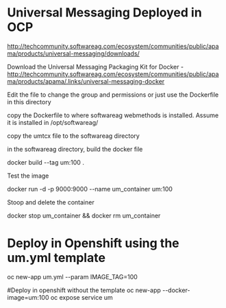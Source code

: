 # Universal Messaging Deployed in OCP

http://techcommunity.softwareag.com/ecosystem/communities/public/apama/products/universal-messaging/downloads/

Download the Universal Messaging Packaging Kit for Docker - http://techcommunity.softwareag.com/ecosystem/communities/public/apama/products/apama/.links/universal-messaging-docker

Edit the file to change the group and permissions or just use the Dockerfile in this directory

copy the Dockerfile to where softwareag webmethods is installed. Assume it is installed in /opt/softwareag/

copy the umtcx file to the softwareag directory

in the softwareag directory, build the docker file

docker build --tag um:100 .

Test the image

docker run -d -p 9000:9000 --name um_container um:100

Stoop and delete the container

docker stop um_container && docker rm um_container

# Deploy in Openshift using the um.yml template
oc new-app  um.yml --param IMAGE_TAG=100

#Deploy in openshift without the template 
oc new-app --docker-image=um:100
oc expose service um




